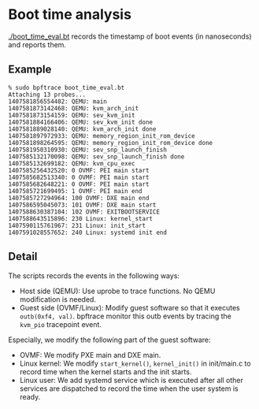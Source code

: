 # Boot time analysis

[./boot_time_eval.bt](./boot_time_eval.bt) records the timestamp of boot
events (in nanoseconds) and reports them.

## Example
```
% sudo bpftrace boot_time_eval.bt
Attaching 13 probes...
1407581856554402: QEMU: main
1407581873142468: QEMU: kvm_arch_init
1407581873154159: QEMU: sev_kvm_init
1407581884166406: QEMU: sev_kvm_init done
1407581889028140: QEMU: kvm_arch_init done
1407581897972933: QEMU: memory_region_init_rom_device
1407581898264595: QEMU: memory_region_init_rom_device done
1407581950310930: QEMU: sev_snp_launch_finish
1407585132170098: QEMU: sev_snp_launch_finish done
1407585132699182: QEMU: kvm_cpu_exec
1407585256432520: 0 OVMF: PEI main start
1407585682513340: 0 OVMF: PEI main start
1407585682648221: 0 OVMF: PEI main start
1407585721699495: 1 OVMF: PEI main end
1407585727294964: 100 OVMF: DXE main end
1407586595045073: 101 OVMF: DXE main start
1407588630387104: 102 OVMF: EXITBOOTSERVICE
1407588643515896: 230 Linux: kernel_start
1407590115761967: 231 Linux: init_start
1407591028557652: 240 Linux: systemd init end
```

## Detail
The scripts records the events in the following ways:

- Host side (QEMU): Use uprobe to trace functions. No QEMU modification is needed.
- Guest side (OVMF/Linux): Modify guest software so that it executes `outb(0xf4, val)`. bpftrace monitor this outb events by tracing the `kvm_pio` tracepoint event.

Especially, we modify the following part of the guest software:
- OVMF: We modify PXE main and DXE main.
- Linux kernel: We modify `start_kernel()`, `kernel_init()` in init/main.c to
  record time when the kernel starts and the init starts.
- Linux user: We add systemd service which is executed after all other
  services are dispatched to record the time when the user system is ready.

